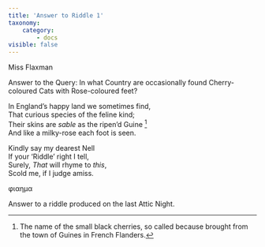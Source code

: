 ```yaml
---
title: 'Answer to Riddle 1'
taxonomy:
    category:
        - docs
visible: false
---
```


<div class="author">Miss Flaxman</div>

<span class="title">Answer to the Query: In what Country are occasionally found Cherry-coloured Cats with Rose-coloured feet?</span>

In England’s happy land we sometimes find,  
That curious species of the feline kind;  
Their skins are *sable* as the ripen’d Guine [^1]  
And like a milky-rose each foot is seen.  

Kindly say my dearest Nell  
If your ‘Riddle’ right I tell,  
Surely, *That* will rhyme to *this*,  
Scold me, if I judge amiss.  

φιαημα

Answer to a riddle produced on the last Attic Night.

[^1]: The name of the small black cherries, so called because brought from the town of Guines in French Flanders.